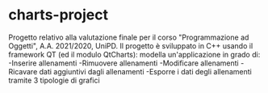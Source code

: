 # charts-project
Progetto relativo alla valutazione finale per il corso "Programmazione ad Oggetti", A.A. 2021/2020, UniPD.
Il progetto è sviluppato in C++ usando il framework QT (ed il modulo QtCharts): modella un'applicazione in grado di:
-Inserire allenamenti
-Rimuovere allenamenti
-Modificare allenamenti
-Ricavare dati aggiuntivi dagli allenamenti
-Esporre i dati degli allenamenti tramite 3 tipologie di grafici 

